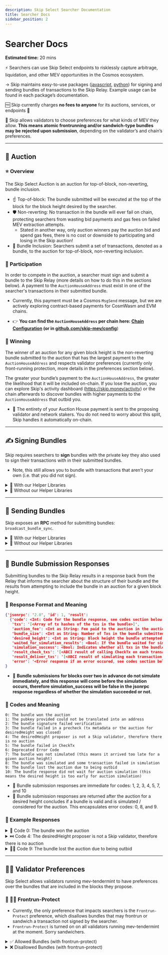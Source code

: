 ```yaml
---
description: Skip Select Searcher Documentation
title: Searcher Docs
sidebar_position: 2
---
```


# Searcher Docs

**Estimated time:** 20 mins

⚡ Searchers can use Skip Select endpoints to risklessly capture arbitrage, liquidation, and other MEV opportunities in the Cosmos ecosystem.

→ Skip maintains easy-to-use packages ([javascript](https://www.npmjs.com/package/@skip-mev/skipjs), [python](https://github.com/skip-mev/skip-py)) for signing and sending bundles of transactions to the Skip Relay. Example usage can be found in each package’s documentation.

🆓 Skip currently charges **no fees to anyone** for its auctions, services, or endpoints 🎉

🥪 Skip allows validators to choose preferences for what kinds of MEV they allow. **This means atomic frontrunning and/or sandwich-type bundles may be rejected upon submission**, depending on the validator’s and chain’s preferences.

---

## 🏦 Auction

### ⭐ Overview

The Skip Select Auction is an auction for top-of-block, non-reverting, bundle inclusion.

- ☝️ Top-of-block: The bundle submitted will be executed at the top of the block for the block height desired by the searcher.
- 🛡️ Non-reverting: No transaction in the bundle will ever fail on chain, protecting searchers from wasting bid payments and gas fees on failed MEV extraction attempts.
  - Stated in another way, only auction winners pay the auction bid and spend gas fees, there is no cost or downside to participating and losing in the Skip auction!
- 🎁 Bundle Inclusion: Searchers submit a set of transactions, denoted as a bundle, to the auction for top-of-block, non-reverting inclusion.

### 🫵 Participation

In order to compete in the auction, a searcher must sign and submit a bundle to the Skip Relay (more details on how to do this in the sections below). A payment to the `AuctionHouseAddress` must exist in one of the searcher's transactions in their submitted bundle.

- Currently, this payment must be a Cosmos `MsgSend` message, but we are actively exploring contract-based payments for CosmWasm and EVM chains.

- 👉 **You can find the `AuctionHouseAddress` per chain here: [Chain Configuration](select/3-chain-configuration.md) (or in [github.com/skip-mev/config](http://github.com/skip-mev/config)**)

### 🥇 Winning

The winner of an auction for any given block height is the non-reverting bundle submitted to the auction that has the largest payment to the `AuctionHouseAddress` and respects validator preferences (currently only front-running protection, more details in the preferences section below).

The greater your bundle’s payment to the `AuctionHouseAddress`, the greater the likelihood that it will be included on-chain. If you lose the auction, you can explore Skip's activity dashboard (https://skip.money/activity) or the chain afterwards to discover bundles with higher payments to the `AuctionHouseAddress` that outbid you.

- 💸 The entirety of your Auction House payment is sent to the proposing validator and network stakers. You do not need to worry about this split, Skip handles it automatically on-chain.

---

## ✍️ Signing Bundles

Skip requires searchers to **sign** bundles with the private key they also used to sign their transactions with in their submitted bundles.

- Note, this still allows you to bundle with transactions that aren’t your own (i.e. that you did not sign).

<details>
<summary>🤝 With our Helper Libraries</summary>

✍️ You can sign bundles with:

- [skipjs](https://github.com/skip-mev/skipjs) via the `signBundle` method on the `SkipBundleClient`
- [skip-python](https://github.com/skip-mev/skip-py) via the `sign_bundle` method or the combined `sign_and_send_bundle` method

</details>

<details>
<summary> 🧠 Without our Helper Libraries </summary>

To start, you’ll need two things (python will be used for this example):

- `list_of_tx_bytes`: This is a list (or array, depending on programming language) of `tx_bytes` (note: if you get a tx from a mempool, they are in base64-encoded string format, to obtain tx_bytes, simply base64-decode the string).
  ```python
  list_of_tx_bytes: list[bytes] = [b'<tx_bytes>', b'<tx_bytes']
  ```
- `priv_key`: This is an object in your respective programming language that allows for signing with the private key for the `secp256k1` digital key scheme (the same private key you’re used to signing transactions with in the Cosmos ecosystem).

  ```python
  from cosmpy.crypto.keypairs import PrivateKey

  priv_key = PrivateKey(b'<private key bytes>')
  ```

  Now, to obtain the correct signature to be sent with your bundle to Skip, you will:

1. Append the list of `tx_bytes` together into a single flat bytes array
2. Hash the flat bytes array with `sha256` to obtain a `bundle_digest`
3. Sign the `bundle_digest` with your private key

   ```python
   from hashlib import sha256

   # Append all the tx_bytes of your bundle into a single array of bytes
   flattened_bundle: bytes = b''.join(list_of_tx_bytes)

   # Create digest of flattened bundle
   bundle_digest = sha256(flattened_bundle).digest()

   # Sign digest of bundle
   bundle_signature = priv_key.sign_digest(bundle_digest)
   ```

</details>

---

## 📨 Sending Bundles

Skip exposes an **RPC** method for submitting bundles: `broadcast_bundle_sync`.

<details>
<summary> 🤝 With our Helper Libraries </summary>

✍️ You can send bundles with:

- [skipjs](https://github.com/skip-mev/skipjs) via the `sendBundle` method on the `SkipBundleClient`
- [skip-python](https://github.com/skip-mev/skip-py) via the `send_bundle` method or the combined `sign_and_send_bundle` method

</details>

<details>
<summary> 🧠 Without our Helper Libraries </summary>

- **For those wanting to learn how to send bundles without using our helper libraries, see below for instructions (note: go and rust helper libraries will be released shortly)👇**

  Searchers need to send an http post request to Skip’s RPC URL, which can be found here: **‣, with the follow parameters (`txs, desiredHeight, pubkey, signature`)**

  - `txs` is a **list** of individual base64-encoded txs, ordered by how transactions should be ordered in the bundle.
  - `desiredHeight` is the chain height that of the auction that this bundle will be considered for.
    - **🚀 Note, if you set this as `0`, Skip will automatically try to include your bundle in the soonest possible auction 🚀**
      - This is a good option if you are bundling with another transaction, which may be committed before your bundle otherwise
    - **_Also note, you can submit transactions for auctions up to 5 blocks in advance_**
  - `pubkey` is the base64-encoded public key associated with the private key that your bundle was signed with (this will be checked by the Skip sentinel).
  - `signature` is the base64-encoded signature obtained from signing the bundle digest with your private key that corresponds to the `pubkey`.
    - See Signing Bundles section above for more information on how to generate this signature.

  ```python
  import httpx

  skip_rpc_url = "http://juno-1-api.skip.money/"

  txs = ['<b64-encoded-tx>', '<b64-encoded-tx>']
  desired_height = str(0)
  pubkey = '<b64-encoded public key>'
  signature = '<b64-encoded bundle signature>'

  # Create data params
  data = {'jsonrpc': '2.0',
          'method': 'broadcast_bundle_sync',
          'params': [txs,
                     desired_height,
                     pubkey,
                     signature],
  	      'id': 1}

  # Send post request to SKIP RPC with data, get response
  response = httpx.post(skip_rpc_url, json=data)
  ```

</details>

---

## 📣 Bundle Submission Responses

Submitting bundles to the Skip Relay results in a response back from the Relay that informs the searcher about the structure of their bundle and the results from attempting to include the bundle in an auction for a given block height.

### 📜 Response Format and Meaning

```JSON
{'jsonrpc': '2.0', 'id': 1, 'result':
  {'code': <Int: Code for the bundle response, see codes section below for more details>,
   'txs': '[<Array of tx hashes of the txs in the bundle>]',
   'auction_fee': <Int as String: Fee paid to the auction in the auction denom>,
   'bundle_size': <Int as String: Number of Txs in the bundle submitted>,
   'desired_height': <Int as String: Block height the bundle attempted inclusion in>,
   'waited_for_simulation_results': <Bool: If the bundle waited for simulation results>,
   'simulation_success': <Bool: Indicates whether all txs in the bundle succeeded in an on-chain simulation>,
   'result_check_txs': '[<ABCI result of calling CheckTx on each transaction, in the same order they were passed in>]',
   'result_deliver_txs': '[<ABCI result of simulating each transaction, in the same order they were passed in>]',
   'error': '<Error response if an error occured, see codes section below for more details>'}
}
```

- 🚨 **Bundle submissions for blocks over two in advance do not simulate immediately, and this response will come before the simulation occurs, therefore simulation_success will be false in the jsonrpc response regardless of whether the simulation succeeded or not.**

### 🚩 Codes and Meaning

```
0: The bundle won the auction
1: The pubkey provided could not be translated into an address
2: The bundle signature failed verification
3: The bundle failed in a precheck (tx metadata or the auction for desiredHeight was closed)
4: The desiredHeight proposer is not a Skip validator, therefore there is no auction
5: The bundle failed in CheckTx
6: Deprecated Error Code
7: The bundle was not simulated (this means it arrived too late for a given auction height)
8: The bundle was simulated and some transaction failed in simulation
9: The bundle lost the auction due to being outbid
10: The bundle response did not wait for auction simulation (this means the desired height is too early for auction simulation)
```

- 🐇 Bundle submission responses are immediate for codes: 1, 2, 3, 4, 5, 7, and 10
- 🐢 Bundle submission responses are returned after the auction for a desired height concludes if a bundle is valid and is simulated / considered for the auction. This encapsulates error codes: 0, 8, and 9.

### 👐 Example Responses

<details>
<summary> 👑 Code 0: The bundle won the auction </summary>

```JSON
{'jsonrpc': '2.0', 'id': 1, 'result': {'code': 0, 'txs': ['eeb49d472e663571cb809227b5f6cb01dcdc15dc9b06677d39c3c08bdfb87b99'], 'auction_fee': '600', 'bundle_size': '1', 'desired_height': '7333573', 'waited_for_simulation_results': True, 'simulation_success': True, 'result_check_txs': [{'code': 0, 'data': '', 'log': '[]', 'info': '', 'gas_wanted': '100000', 'gas_used': '57035', 'events': [], 'codespace': ''}, {'code': 0, 'data': None, 'log': '', 'info': '', 'gas_wanted': '100000', 'gas_used': '0', 'events': [], 'codespace': ''}], 'result_deliver_txs': [{'code': 0, 'data': 'Ch4KHC9jb3Ntb3MuYmFuay52MWJldGExLk1zZ1NlbmQ=', 'log': '[{"events":[{"type":"coin_received","attributes":[{"key":"receiver","value":"juno10g0l3hd9sau3vnjrayjhergcpxemucxcspgnn4"},{"key":"amount","value":"600ujuno"}]},{"type":"coin_spent","attributes":[{"key":"spender","value":"juno1zhqrfu9w3sugwykef3rq8t0vlxkz72vwnnptts"},{"key":"amount","value":"600ujuno"}]},{"type":"message","attributes":[{"key":"action","value":"/cosmos.bank.v1beta1.MsgSend"},{"key":"sender","value":"juno1zhqrfu9w3sugwykef3rq8t0vlxkz72vwnnptts"},{"key":"module","value":"bank"}]},{"type":"transfer","attributes":[{"key":"recipient","value":"juno10g0l3hd9sau3vnjrayjhergcpxemucxcspgnn4"},{"key":"sender","value":"juno1zhqrfu9w3sugwykef3rq8t0vlxkz72vwnnptts"},{"key":"amount","value":"600ujuno"}]}]}]', 'info': '', 'gas_wanted': '100000', 'gas_used': '70548', 'events': [], 'codespace': ''}, {'code': 0, 'data': 'Ch4KHC9jb3Ntb3MuYmFuay52MWJldGExLk1zZ1NlbmQ=', 'log': '[{"events":[{"type":"coin_received","attributes":[{"key":"receiver","value":"juno1lzhlnpahvznwfv4jmay2tgaha5kmz5qx292dgs"},{"key":"amount","value":"50ujuno"}]},{"type":"coin_spent","attributes":[{"key":"spender","value":"juno10g0l3hd9sau3vnjrayjhergcpxemucxcspgnn4"},{"key":"amount","value":"50ujuno"}]},{"type":"message","attributes":[{"key":"action","value":"/cosmos.bank.v1beta1.MsgSend"},{"key":"sender","value":"juno10g0l3hd9sau3vnjrayjhergcpxemucxcspgnn4"},{"key":"module","value":"bank"}]},{"type":"transfer","attributes":[{"key":"recipient","value":"juno1lzhlnpahvznwfv4jmay2tgaha5kmz5qx292dgs"},{"key":"sender","value":"juno10g0l3hd9sau3vnjrayjhergcpxemucxcspgnn4"},{"key":"amount","value":"50ujuno"}]}]}]', 'info': '', 'gas_wanted': '100000', 'gas_used': '70536', 'events': [], 'codespace': ''}], 'error': ''}}
```

</details>

<details>
<summary> ⏭️ Code 4: The desiredHeight proposer is not a Skip validator, therefore there is no auction </summary>

```JSON
{'jsonrpc': '2.0', 'id': 1, 'result': {'code': 4, 'txs': None, 'auction_fee': '0', 'bundle_size': '1', 'desired_height': '7333048', 'waited_for_simulation_results': False, 'simulation_success': False, 'result_check_txs': None, 'result_deliver_txs': None, 'error': "Don't have skip validator up next"}}
```

</details>

<details>
<summary> 🤷‍♀️ Code 9: The bundle lost the auction due to being outbid </summary>

```JSON
{'jsonrpc': '2.0', 'id': 1, 'result': {'code': 9, 'txs': ['a6e23c8b8224deee168ff06331e67abaaa47dea10a4a0b75610a66987b45be3d'], 'auction_fee': '600', 'bundle_size': '1', 'desired_height': '473605', 'waited_for_simulation_results': True, 'simulation_success': False, 'result_check_txs': [{'code': 0, 'data': '', 'log': '[]', 'info': '', 'gas_wanted': '100000', 'gas_used': '60388', 'events': [], 'codespace': '', 'sender': '', 'priority': '0', 'mempoolError': ''}, {'code': 0, 'data': None, 'log': '', 'info': '', 'gas_wanted': '0', 'gas_used': '0', 'events': [], 'codespace': '', 'sender': '', 'priority': '0', 'mempoolError': ''}], 'result_deliver_txs': [], 'error': 'bundle did not win auction'}}
```

</details>

---

## 👩‍⚖️ Validator Preferences

Skip Select allows validators running mev-tendermint to have preferences over the bundles that are included in the blocks they propose.

### 🛑 🏃‍♂️ Frontrun-Protect

- Currently, the only preference that impacts searchers is the `Frontrun-Protect` preference, which disallows bundles that may frontrun or sandwich a transaction not signed by the searcher.
- `Frontrun-Protect` is turned on on all validators running mev-tendermint at the moment. Sorry sandwichers.

<details>
<summary> ✅ Allowed Bundles (with frontrun-protect) </summary>

![Allowed Bundles](/img/searcher/allowed_bundles.png)

</details>

<details>
<summary> ❌ Disallowed Bundles (with frontrun-protect) </summary>

Anything not in allowed bundles above is disallowed by validators with frontrunning protection on. See examples of disallowed bundles below.

![Disallowed Bundles](/img/searcher/disallowed_bundles.png)

</details>

